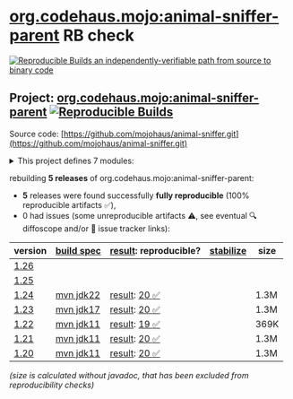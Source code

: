 [org.codehaus.mojo:animal-sniffer-parent](https://central.sonatype.com/artifact/org.codehaus.mojo/animal-sniffer-parent/versions) RB check
=======

[![Reproducible Builds](https://reproducible-builds.org/images/logos/rb.svg) an independently-verifiable path from source to binary code](https://reproducible-builds.org/)

## Project: [org.codehaus.mojo:animal-sniffer-parent](https://central.sonatype.com/artifact/org.codehaus.mojo/animal-sniffer-parent/versions) [![Reproducible Builds](https://img.shields.io/endpoint?url=https://raw.githubusercontent.com/jvm-repo-rebuild/reproducible-central/master/content/org/codehaus/mojo/animal-sniffer/badge.json)](https://github.com/jvm-repo-rebuild/reproducible-central/blob/master/content/org/codehaus/mojo/animal-sniffer/README.md)

Source code: [https://github.com/mojohaus/animal-sniffer.git](https://github.com/mojohaus/animal-sniffer.git)

<details><summary>This project defines 7 modules:</summary>

* [org.codehaus.mojo:animal-sniffer](https://central.sonatype.com/artifact/org.codehaus.mojo/animal-sniffer/overview)
* [org.codehaus.mojo:animal-sniffer-annotations](https://central.sonatype.com/artifact/org.codehaus.mojo/animal-sniffer-annotations/overview)
* [org.codehaus.mojo:animal-sniffer-ant-tasks](https://central.sonatype.com/artifact/org.codehaus.mojo/animal-sniffer-ant-tasks/overview)
* [org.codehaus.mojo:animal-sniffer-enforcer-rule](https://central.sonatype.com/artifact/org.codehaus.mojo/animal-sniffer-enforcer-rule/overview)
* [org.codehaus.mojo:animal-sniffer-maven-plugin](https://central.sonatype.com/artifact/org.codehaus.mojo/animal-sniffer-maven-plugin/overview)
* [org.codehaus.mojo:animal-sniffer-parent](https://central.sonatype.com/artifact/org.codehaus.mojo/animal-sniffer-parent/overview)
* [org.codehaus.mojo:java-boot-classpath-detector](https://central.sonatype.com/artifact/org.codehaus.mojo/java-boot-classpath-detector/overview)
</details>

rebuilding **5 releases** of org.codehaus.mojo:animal-sniffer-parent:
- **5** releases were found successfully **fully reproducible** (100% reproducible artifacts :white_check_mark:),
- 0 had issues (some unreproducible artifacts :warning:, see eventual :mag: diffoscope and/or :memo: issue tracker links):

| version | [build spec](/BUILDSPEC.md) | [result](https://reproducible-builds.org/docs/jvm/): reproducible? | [stabilize](https://github.com/google/oss-rebuild/blob/main/cmd/stabilize/README.md) | size |
| -- | --------- | ------ | ------ | -- |
| [1.26](https://central.sonatype.com/artifact/org.codehaus.mojo/animal-sniffer-parent/1.26/pom) | | | |
| [1.25](https://central.sonatype.com/artifact/org.codehaus.mojo/animal-sniffer-parent/1.25/pom) | | | |
| [1.24](https://central.sonatype.com/artifact/org.codehaus.mojo/animal-sniffer-parent/1.24/pom) | [mvn jdk22](animal-sniffer-1.24.buildspec) | [result](animal-sniffer-parent-1.24.buildinfo): [20 :white_check_mark: ](animal-sniffer-parent-1.24.buildcompare) | | 1.3M |
| [1.23](https://central.sonatype.com/artifact/org.codehaus.mojo/animal-sniffer-parent/1.23/pom) | [mvn jdk17](animal-sniffer-1.23.buildspec) | [result](animal-sniffer-parent-1.23.buildinfo): [20 :white_check_mark: ](animal-sniffer-parent-1.23.buildcompare) | | 1.3M |
| [1.22](https://central.sonatype.com/artifact/org.codehaus.mojo/animal-sniffer-parent/1.22/pom) | [mvn jdk11](animal-sniffer-1.22.buildspec) | [result](animal-sniffer-parent-1.22.buildinfo): [19 :white_check_mark: ](animal-sniffer-parent-1.22.buildcompare) | | 369K |
| [1.21](https://central.sonatype.com/artifact/org.codehaus.mojo/animal-sniffer-parent/1.21/pom) | [mvn jdk11](animal-sniffer-1.21.buildspec) | [result](animal-sniffer-parent-1.21.buildinfo): [20 :white_check_mark: ](animal-sniffer-parent-1.21.buildcompare) | | 1.3M |
| [1.20](https://central.sonatype.com/artifact/org.codehaus.mojo/animal-sniffer-parent/1.20/pom) | [mvn jdk11](animal-sniffer-1.20.buildspec) | [result](animal-sniffer-parent-1.20.buildinfo): [20 :white_check_mark: ](animal-sniffer-parent-1.20.buildcompare) | | 1.3M |

<i>(size is calculated without javadoc, that has been excluded from reproducibility checks)</i>

